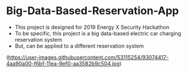 # Big-Data-Based-Reservation-App

- This project is designed for 2019 Energy X Security Hackathon
- To be specific, this project is a big data-based electric car charging reservation system
- But, can be applied to a different reservation system

(https://user-images.githubusercontent.com/53115254/93074417-4aa90a00-f6bf-11ea-9ef0-aa3582b9c504.jpg)
